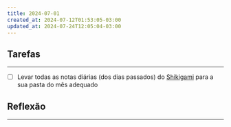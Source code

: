 ```yaml
---
title: 2024-07-01
created_at: 2024-07-12T01:53:05-03:00
updated_at: 2024-07-24T12:05:04-03:00
---
```

## Tarefas
---
- [ ] Levar todas as notas diárias (dos dias passados) do [Shikigami](../sementes/2024/06/2024-06-30-Shikigami.md) para a sua pasta do mês adequado

##  Reflexão
---
